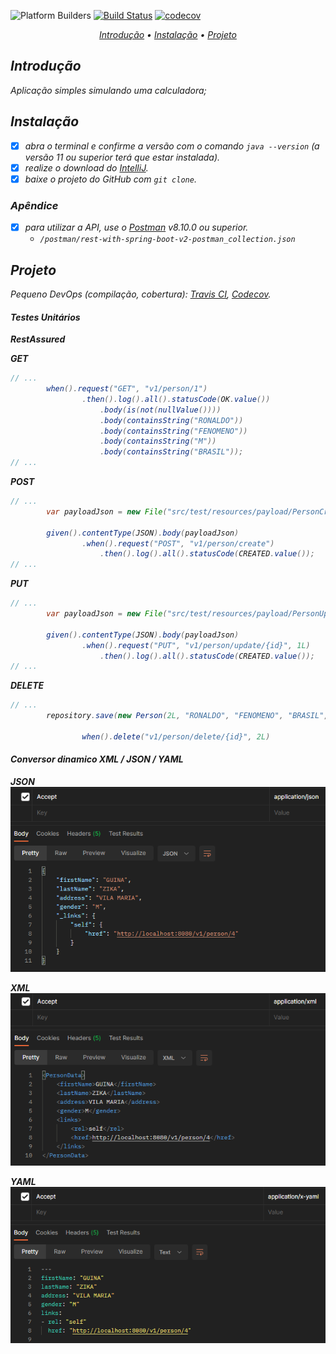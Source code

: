 ![Platform Builders](https://img.shields.io/badge/Platform-Builders-yellow)
[![Build Status](https://app.travis-ci.com/devmorfeu/rest-with-spring-boot-v2.svg?branch=main)](https://app.travis-ci.com/github/devmorfeu/rest-with-spring-boot-v2)
[![codecov](https://codecov.io/gh/devmorfeu/rest-with-spring-boot/branch/main/graph/badge.svg?token=7QKNLL90QB)](https://app.codecov.io/gh/devmorfeu/rest-with-spring-boot-v2)

<p align="center">
  <i>
    <a href="#introdução">Introdução</a> •
    <a href="#instalação">Instalação</a> •
    <a href="#projeto">Projeto</a>
  <i/>
</p>

## Introdução

Aplicação simples simulando uma calculadora;

## Instalação

* [x] abra o terminal e confirme a versão com o comando `java --version` (a versão 11 ou superior terá que estar instalada).
* [x] realize o download do [IntelliJ](https://www.jetbrains.com/pt-br/idea/download).
* [x] baixe o projeto do GitHub com `git clone`.

### Apêndice
* [x] para utilizar a API, use o [Postman](https://www.postman.com/downloads)  v8.10.0 ou superior.
  - `/postman/rest-with-spring-boot-v2-postman_collection.json`

## Projeto

Pequeno DevOps (compilação, cobertura): *[Travis CI](https://app.travis-ci.com/github/devmorfeu/rest-with-spring-boot-v2), [Codecov](https://app.codecov.io/gh/devmorfeu/rest-with-spring-boot-v2)*.

#### Testes Unitários

**RestAssured**
  
  **GET**

```java
// ...
        when().request("GET", "v1/person/1")
                .then().log().all().statusCode(OK.value())
                    .body(is(not(nullValue())))
                    .body(containsString("RONALDO"))
                    .body(containsString("FENOMENO"))
                    .body(containsString("M"))
                    .body(containsString("BRASIL"));
// ...
```
  
  **POST**
```java
// ...
        var payloadJson = new File("src/test/resources/payload/PersonCreate.json");

        given().contentType(JSON).body(payloadJson)
                .when().request("POST", "v1/person/create")
                    .then().log().all().statusCode(CREATED.value());
// ...
```

  **PUT**
```java
// ...
        var payloadJson = new File("src/test/resources/payload/PersonUpdate.json");

        given().contentType(JSON).body(payloadJson)
                .when().request("PUT", "v1/person/update/{id}", 1L)
                    .then().log().all().statusCode(CREATED.value());
// ...
```

**DELETE**
```java
// ...
        repository.save(new Person(2L, "RONALDO", "FENOMENO", "BRASIL", "M"));

                when().delete("v1/person/delete/{id}", 2L)
```

#### Conversor dinamico XML / JSON / YAML

**JSON**
![alt text](img/return-json-example.PNG)

**XML**
![alt text](img/return-xml-example.PNG)

**YAML**
![alt text](img/return-yaml-example.PNG)
